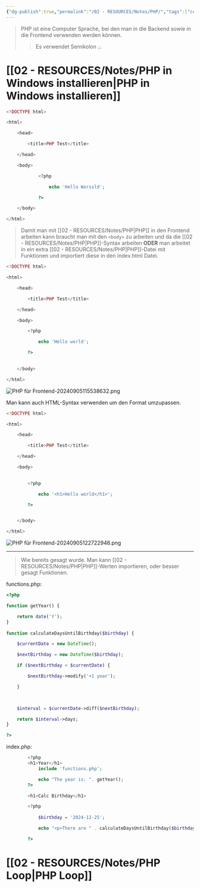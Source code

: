 ```yaml
---
{"dg-publish":true,"permalink":"/02 - RESOURCES/Notes/PHP/","tags":["code/PHP","empty"],"noteIcon":"","updated":"2024-09-30T22:44:07.914+02:00"}
---
```


>PHP ist eine Computer Sprache, bei den man in die Backend sowie in die Frontend verwenden werden können.
>>Es verwendet Semikolon `;`.

# [[02 - RESOURCES/Notes/PHP in Windows installieren\|PHP in Windows installieren]]

```PHP
<!DOCTYPE html>

<html>

    <head>

        <title>PHP Test</title>

    </head>

    <body>

            <?php

                echo 'Hello Worssld';

            ?>

    </body>

</html>
```


>Damit man mit [[02 - RESOURCES/Notes/PHP\|PHP]] in den Frontend arbeiten kann braucht man mit den `<body>` zu arbeiten und da die [[02 - RESOURCES/Notes/PHP\|PHP]]-Syntax arbeiten **ODER** man arbeitet in ein extra [[02 - RESOURCES/Notes/PHP\|PHP]]-Datei mit Funktionen und importiert diese in den index.html Datei.

```php
<!DOCTYPE html>

<html>

    <head>

        <title>PHP Test</title>

    </head>

    <body>

        <?php

            echo 'Hello world';

        ?>
  

    </body>

</html>
```
![PHP für Frontend-20240905115538632.png](/img/user/02%20-%20RESOURCES/Files/IMG/PHP%20f%C3%BCr%20Frontend-20240905115538632.png)

Man kann auch HTML-Syntax verwenden um den Format umzupassen.
```php
<!DOCTYPE html>

<html>

    <head>

        <title>PHP Test</title>

    </head>

    <body>
  

        <?php

            echo '<h1>Hello world</h1>';

        ?>


    </body>

</html>
```

![PHP für Frontend-20240905122722946.png](/img/user/02%20-%20RESOURCES/Files/IMG/PHP%20f%C3%BCr%20Frontend-20240905122722946.png)

___
>Wie bereits gesagt wurde. Man kann [[02 - RESOURCES/Notes/PHP\|PHP]]-Werten importieren, oder besser gesagt Funktionen.

functions.php:
```php
<?php

function getYear() {

    return date('Y');
}
  
function calculateDaysUntilBirthday($birthday) {

    $currentDate = new DateTime();

    $nextBirthday = new DateTime($birthday);

    if ($nextBirthday < $currentDate) {

        $nextBirthday->modify('+1 year');

    }

  

    $interval = $currentDate->diff($nextBirthday);

    return $interval->days;
}

?>
```

index.php:
```php
        <?php
        <h1>Year</h1>
            include 'functions.php';

            echo "The year is: ". getYear();
        ?>

        <h1>Calc Birthday</h1>

        <?php
        
            $birthday = '2024-12-25';

            echo "<p>There are " . calculateDaysUntilBirthday($birthday) . " days left until your next birthday!</p>";

        ?>
```

# [[02 - RESOURCES/Notes/PHP Loop\|PHP Loop]]